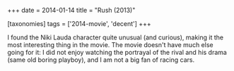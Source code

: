 +++
date = 2014-01-14
title = "Rush (2013)"

[taxonomies]
tags = ['2014-movie', 'decent']
+++

I found the Niki Lauda character quite unusual (and curious), making it
the most interesting thing in the movie. The movie doesn\'t have much
else going for it: I did not enjoy watching the portrayal of the rival
and his drama (same old boring playboy), and I am not a big fan of
racing cars.
